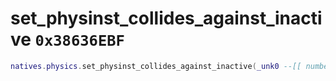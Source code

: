 # set_physinst_collides_against_inactive `0x38636EBF`

```lua
natives.physics.set_physinst_collides_against_inactive(_unk0 --[[ number ]], _unk1 --[[ number ]])
```